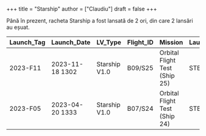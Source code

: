 +++
title = "Starship"
author = ["Claudiu"]
draft = false
+++

Până în prezent, racheta Starship a fost lansată de 2 ori, din care 2 lansări au eșuat.

| Launch_Tag | Launch_Date     | LV_Type       | Flight_ID | Mission                       | Launch_Site | Country | Outcome |
|------------|-----------------|---------------|-----------|-------------------------------|-------------|---------|---------|
| 2023-F11   | 2023-11-18 1302 | Starship V1.0 | B09/S25   | Orbital Flight Test (Ship 25) | STB OLP1    | US      | F       |
| 2023-F05   | 2023-04-20 1333 | Starship V1.0 | B07/S24   | Orbital Flight Test (Ship 24) | STB OLP1    | US      | F       |
